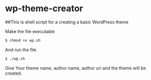 # wp-theme-creator
##This is shell script for a creating a basic WordPress theme

Make the file executable
```sh
$ chmod +x wp.sh
```

And run the file 
```sh
$ ./wp.sh
```

Give Your theme name, author name, author uri and the theme will be created.
